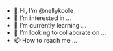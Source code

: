 - 👋 Hi, I’m @nellykoole
- 👀 I’m interested in ...
- 🌱 I’m currently learning ...
- 💞️ I’m looking to collaborate on ...
- 📫 How to reach me ...

<!---
nellykoole/nellykoole is a ✨ special ✨ repository because its `README.md` (this file) appears on your GitHub profile.
You can click the Preview link to take a look at your changes.
--->
